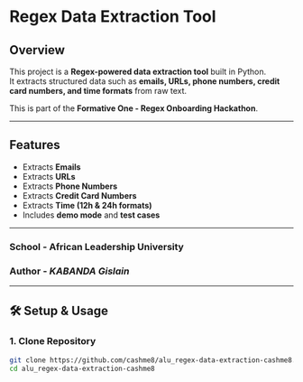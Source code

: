 # Regex Data Extraction Tool

## Overview
This project is a **Regex-powered data extraction tool** built in Python.  
It extracts structured data such as **emails, URLs, phone numbers, credit card numbers, and time formats** from raw text.

This is part of the **Formative One - Regex Onboarding Hackathon**.

---

## Features
- Extracts **Emails**  
- Extracts **URLs**  
- Extracts **Phone Numbers**  
- Extracts **Credit Card Numbers**  
- Extracts **Time (12h & 24h formats)**  
- Includes **demo mode** and **test cases**

---

### School - **African Leadership University**
### Author - ***KABANDA Gislain***
---

## 🛠️ Setup & Usage

### 1. Clone Repository
```bash
git clone https://github.com/cashme8/alu_regex-data-extraction-cashme8.git
cd alu_regex-data-extraction-cashme8


